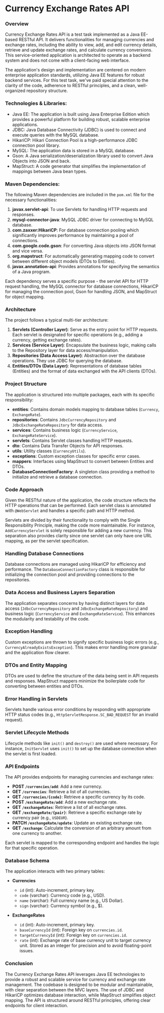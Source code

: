 # Currency Exchange Rates API

### Overview
Currency Exchange Rates API is a test task implemented as a Java EE-based RESTful API. It delivers functionalities for managing currencies and exchange rates, including the ability to view, add, and edit currency details, retrieve and update exchange rates, and calculate currency conversions. This service-oriented application is architected to operate as a backend system and does not come with a client-facing web interface.

The application's design and implementation are centered on modern enterprise application standards, utilizing Java EE features for robust backend services. For this test task, we've paid special attention to the clarity of the code, adherence to RESTful principles, and a clean, well-organized repository structure.

### Technologies & Libraries:
- Java EE: The application is built using Java Enterprise Edition which provides a powerful platform for building robust, scalable enterprise applications.
- JDBC: Java Database Connectivity (JDBC) is used to connect and execute queries with the MySQL database.
- HikariCP: Hikari Connection Pool is a high-performance JDBC connection pool library.
- MySQL: The application data is stored in a MySQL database.
- Gson: A Java serialization/deserialization library used to convert Java Objects into JSON and back.
- MapStruct: A code generator that simplifies the implementation of mappings between Java bean types.

### Maven Dependencies:
The following Maven dependencies are included in the `pom.xml` file for the necessary functionalities:

1. **javax.servlet-api**: To use Servlets for handling HTTP requests and responses.
2. **mysql-connector-java**: MySQL JDBC driver for connecting to MySQL database.
3. **com.zaxxer:HikariCP**: For database connection pooling which significantly improves performance by maintaining a pool of connections.
4. **com.google.code.gson**: For converting Java objects into JSON format and vice versa.
5. **org.mapstruct**: For automatically generating mapping code to convert between different object models (DTOs to Entities).
6. **javax.annotation-api**: Provides annotations for specifying the semantics of a Java program.

Each dependency serves a specific purpose - the servlet API for HTTP request handling, the MySQL connector for database connections, HikariCP for managing the connection pool, Gson for handling JSON, and MapStruct for object mapping.

### Architecture
The project follows a typical multi-tier architecture:

1. **Servlets (Controller Layer)**: Serve as the entry point for HTTP requests. Each servlet is designated for specific operations (e.g., adding a currency, getting exchange rates).
2. **Services (Service Layer)**: Encapsulate the business logic, making calls to the Repository layer for data access/manipulation.
3. **Repositories (Data Access Layer)**: Abstraction over the database operations. They use JDBC for querying the database.
4. **Entities/DTOs (Data Layer)**: Representations of database tables (Entities) and the format of data exchanged with the API clients (DTOs).

### Project Structure
The application is structured into multiple packages, each with its specific responsibility:

- **entities**: Contains domain models mapping to database tables (`Currency`, `ExchangeRate`).
- **repositories**: Contains `JdbcCurrencyRepository` and `JdbcExchangeRateRepository` for data access.
- **services**: Contains business logic (`CurrencyService`, `ExchangeRateService`).
- **servlets**: Contains Servlet classes handling HTTP requests.
- **dto**: Contains Data Transfer Objects for API responses.
- **utils**: Utility classes (`CurrencyUtils`).
- **exceptions**: Custom exception classes for specific error cases.
- **mappers**: Interfaces using MapStruct to convert between Entities and DTOs.
- **DatabaseConnectionFactory**: A singleton class providing a method to initialize and retrieve a database connection.

### Code Approach
Given the RESTful nature of the application, the code structure reflects the HTTP operations that can be performed. Each servlet class is annotated with `@WebServlet` and handles a specific path and HTTP method.

Servlets are divided by their functionality to comply with the Single Responsibility Principle, making the code more maintainable. For instance, `AddCurrencyServlet` is solely responsible for adding a new currency. This separation also provides clarity since one servlet can only have one URL mapping, as per the servlet specification.

### Handling Database Connections
Database connections are managed using HikariCP for efficiency and performance. The `DatabaseConnectionFactory` class is responsible for initializing the connection pool and providing connections to the repositories.

### Data Access and Business Layers Separation
The application separates concerns by having distinct layers for data access (`JdbcCurrencyRepository` and `JdbcExchangeRateRepository`) and business logic (`CurrencyService` and `ExchangeRateService`). This enhances the modularity and testability of the code.

### Exception Handling
Custom exceptions are thrown to signify specific business logic errors (e.g., `CurrencyAlreadyExistsException`). This makes error handling more granular and the application flow clearer.

### DTOs and Entity Mapping
DTOs are used to define the structure of the data being sent in API requests and responses. MapStruct mappers minimize the boilerplate code for converting between entities and DTOs.

### Error Handling in Servlets
Servlets handle various error conditions by responding with appropriate HTTP status codes (e.g., `HttpServletResponse.SC_BAD_REQUEST` for an invalid request).

### Servlet Lifecycle Methods
Lifecycle methods like `init()` and `destroy()` are used where necessary. For instance, `InitServlet` uses `init()` to set up the database connection when the servlet is first loaded.

### API Endpoints

The API provides endpoints for managing currencies and exchange rates:

- **POST `/currencies/add`**: Add a new currency.
- **GET `/currencies`**: Retrieve a list of all currencies.
- **GET `/currencies/{code}`**: Retrieve a specific currency by its code.
- **POST `/exchangeRate/add`**: Add a new exchange rate.
- **GET `/exchangeRates`**: Retrieve a list of all exchange rates.
- **GET `/exchangeRate/{pair}`**: Retrieve a specific exchange rate by currency pair (e.g., `USDEUR`).
- **PATCH `/exchangeRate/update`**: Update an existing exchange rate.
- **GET `/exchange`**: Calculate the conversion of an arbitrary amount from one currency to another.

Each servlet is mapped to the corresponding endpoint and handles the logic for that specific operation.

### Database Schema

The application interacts with two primary tables:

- **Currencies**
    - `id` (int): Auto-increment, primary key.
    - `code` (varchar): Currency code (e.g., USD).
    - `name` (varchar): Full currency name (e.g., US Dollar).
    - `sign` (varchar): Currency symbol (e.g., $).

- **ExchangeRates**
    - `id` (int): Auto-increment, primary key.
    - `baseCurrencyId` (int): Foreign key on `currencies.id`.
    - `targetCurrencyId` (int): Foreign key on `currencies.id`.
    - `rate` (int): Exchange rate of base currency unit to target currency unit. Stored as an integer for precision and to avoid floating-point issues.

### Conclusion

The Currency Exchange Rates API leverages Java EE technologies to provide a robust and scalable service for currency and exchange rate management. The codebase is designed to be modular and maintainable, with clear separation between the MVC layers. The use of JDBC and HikariCP optimizes database interaction, while MapStruct simplifies object mapping. The API is structured around RESTful principles, offering clear endpoints for client interaction.